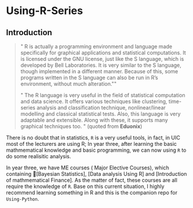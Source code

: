 # Using-R-Series

## Introduction
> " R is actually a programming environment and language made specifically for graphical applications and statistical computations. It is licensed under the GNU license, just like the S language, which is developed by Bell Laboratories. It is very similar to the S language, though implemented in a different manner. Because of this, some programs written in the S language can also be run in R’s environment, without much alteration.""
>
> " The R language is very useful in the field of statistical computation and data science. It offers various techniques like clustering, time-series analysis and classification technique, nonlinear/linear modelling and classical statistical tests. Also, this language is very adaptable and extensible. Along with these, it supports many graphical techniques too. " (quoted from **Eduonix**)

There is no doubt that in statistics, `R` is a very useful tools, in fact, in UIC most of the lecturers are using R; In year three, after learning the basic mathmematical knowledge and basic programming, we can now using `R` to do some realisitic analysis.

In year three, we have ME courses ( Major Elective Courses), which containing [Bayesian Statistics], [Data analysis Using R] and [Introduction of mathmematical Finance]. As the matter of fact, these courses are all require the knowledge of `R`.
Base on this current situation, I highly recommend learning something in R and this is the companion repo for `Using-Python`.
